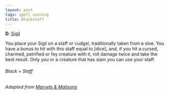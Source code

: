 ```yaml
---
layout: post
tags: spell cunning
title: Blackstaff
---
```


**D**: [Sigil](/spells/#lexicon)

You place your Sigil on a staff or cudgel, traditionally taken from a sloe. You have a bonus to hit with this staff equal to [dice], and, if you hit a cursed, charmed, petrified or fey creature with it, roll damage twice and take the best result. Only you or a creature that has slain you can use your staff.

###### *Black + Staff*

###### Adapted from [Marvels & Malisons](https://www.drivethrurpg.com/product/211911/Marvels--Malisons)
